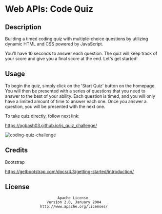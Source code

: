 # Web APIs: Code Quiz

## Description

Building a timed coding quiz with multiple-choice questions by utilizing dynamic HTML and CSS powered by JavaScript.

You'll have 10 seconds to answer each question. The quiz will keep track of your score and give you a final score at the end. Let's get started!


## Usage

To begin the quiz, simply click on the 'Start Quiz' button on the homepage. You will then be presented with a series of questions that you need to answer to the best of your ability. Each question is timed, and you will only have a limited amount of time to answer each one. Once you answer a question, you will be presented with the next one.

To take quiz directly, follow next link:

https://ogbash03.github.io/js_quiz_challenge/

 ![coding-quiz-challenge](assets/pictures/coding-quiz-challenge.PNG)


## Credits

Bootstrap

https://getbootstrap.com/docs/4.3/getting-started/introduction/

## License

                            Apache License
                       Version 2.0, January 2004
                    http://www.apache.org/licenses/